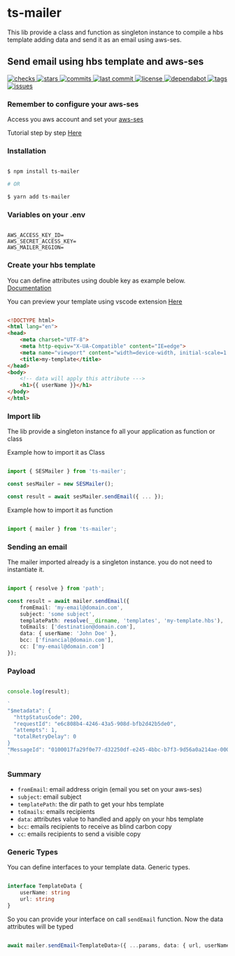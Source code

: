 # ts-mailer

This lib provide a class and function as singleton instance to compile a hbs template adding data and send it as an email using aws-ses.
## Send email using hbs template and aws-ses

<a href="https://www.npmjs.com/package/ts-mailer" rel="nofollow" class="keychainify-checked">
 <img src="https://badgen.net/github/checks/4lessandrodev/ts-mailer/main" 
 alt="checks" 
 style="max-width: 100%;">
</a>
<a href="https://www.npmjs.com/package/ts-mailer" rel="nofollow" class="keychainify-checked">
 <img src="https://badgen.net/github/stars/4lessandrodev/ts-mailer" 
 alt="stars" 
 style="max-width: 100%;">
</a>
<a href="https://www.npmjs.com/package/ts-mailer" rel="nofollow" class="keychainify-checked">
 <img src="https://badgen.net/github/commits/4lessandrodev/ts-mailer/main" 
 alt="commits" 
 style="max-width: 100%;">
</a>
<a href="https://www.npmjs.com/package/ts-mailer" rel="nofollow" class="keychainify-checked">
 <img src="https://badgen.net/github/last-commit/4lessandrodev/ts-mailer/main" 
 alt="last commit" 
 style="max-width: 100%;">
</a>
<a href="https://www.npmjs.com/package/ts-mailer" rel="nofollow" class="keychainify-checked">
 <img src="https://badgen.net/github/license/4lessandrodev/ts-mailer" 
 alt="license" 
 style="max-width: 100%;">
</a>
<a href="https://www.npmjs.com/package/ts-mailer" rel="nofollow" class="keychainify-checked">
 <img src="https://badgen.net/github/dependabot/4lessandrodev/ts-mailer" 
 alt="dependabot" 
 style="max-width: 100%;">
</a>
<a href="https://www.npmjs.com/package/ts-mailer" rel="nofollow" class="keychainify-checked">
 <img src="https://badgen.net/github/tag/4lessandrodev/ts-mailer" 
 alt="tags" 
 style="max-width: 100%;">
</a>
<a href="https://www.npmjs.com/package/ts-mailer" rel="nofollow" class="keychainify-checked">
 <img src="https://badgen.net/github/closed-issues/4lessandrodev/ts-mailer" 
 alt="issues" 
 style="max-width: 100%;">
</a>

### Remember to configure your aws-ses

Access you aws account and set your [aws-ses](https://aws.amazon.com/ses/?nc2=type_a)

Tutorial step by step [Here](https://www.replyup.com/blog/amazon-ses-tutorial/)

### Installation

```sh

$ npm install ts-mailer

# OR 

$ yarn add ts-mailer

```

### Variables on your .env

```env

AWS_ACCESS_KEY_ID=
AWS_SECRET_ACCESS_KEY=
AWS_MAILER_REGION=

```

### Create your hbs template 

You can define attributes using double key as example below. [Documentation](https://handlebarsjs.com/guide/)

You can preview your template using vscode extension [Here](https://marketplace.visualstudio.com/items?itemName=greenbyte.handlebars-preview)

```html

<!DOCTYPE html>
<html lang="en">
<head>
    <meta charset="UTF-8">
    <meta http-equiv="X-UA-Compatible" content="IE=edge">
    <meta name="viewport" content="width=device-width, initial-scale=1.0">
    <title>my-template</title>
</head>
<body>
    <!-- data will apply this attribute --->
    <h1>{{ userName }}</h1>
</body>
</html>


```

### Import lib

The lib provide a singleton instance fo all your application as function or class

Example how to import it as Class

```ts

import { SESMailer } from 'ts-mailer';

const sesMailer = new SESMailer();

const result = await sesMailer.sendEmail({ ... });

```

Example how to import it as function

```ts

import { mailer } from 'ts-mailer';

```

### Sending an email

The mailer imported already is a singleton instance. you do not need to instantiate it.

```ts

import { resolve } from 'path';

const result = await mailer.sendEmail({
	fromEmail: 'my-email@domain.com',
	subject: 'some subject',
	templatePath: resolve(__dirname, 'templates', 'my-template.hbs'),
	toEmails: ['destination@domain.com'],
	data: { userName: 'John Doe' },
	bcc: ['financial@domain.com'],
	cc: ['my-email@domain.com']
});

```

### Payload

```ts

console.log(result);

`
"$metadata": {
  "httpStatusCode": 200,
  "requestId": "e6c808b4-4246-43a5-908d-bfb2d42b5de0",
  "attempts": 1,
  "totalRetryDelay": 0
}
"MessageId": "0100017fa29f0e77-d32250df-e245-4bbc-b7f3-9d56a0a214ae-000000"
`
```
### Summary

- `fromEmail`: email address origin (email you set on your aws-ses)
- `subject`: email subject
- `templatePath`: the dir path to get your hbs template
- `toEmails`: emails recipients
- `data`: attributes value to handled and apply on your hbs template
- `bcc`: emails recipients to receive as blind carbon copy
- `cc`: emails recipients to send a visible copy

### Generic Types 

You can define interfaces to your template data. Generic types.

```ts

interface TemplateData {
	userName: string
	url: string
}

```

So you can provide your interface on call `sendEmail` function.
Now the data attributes will be typed

```ts

await mailer.sendEmail<TemplateData>({ ...params, data: { url, userName } });

```

